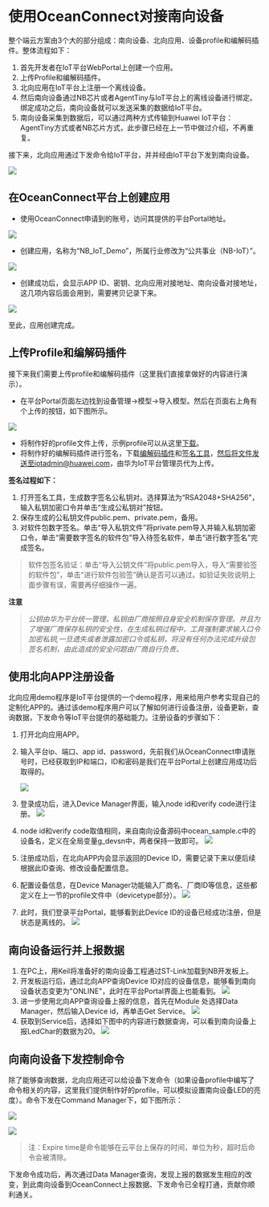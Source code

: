 # 使用OceanConnect对接南向设备

整个端云方案由3个大的部分组成：南向设备、北向应用、设备profile和编解码插件。整体流程如下：

1. 首先开发者在IoT平台WebPortal上创建一个应用。
2. 上传Profile和编解码插件。
3. 北向应用在IoT平台上注册一个离线设备。
4. 然后南向设备通过NB芯片或者AgentTiny与IoT平台上的离线设备进行绑定。绑定成功之后，南向设备就可以发送采集的数据给IoT平台。
5. 南向设备采集到数据后，可以通过两种方式传输到Huawei IoT平台： AgentTiny方式或者NB芯片方式，此步骤已经在上一节中做过介绍，不再重复。

接下来，北向应用通过下发命令给IoT平台，并并经由IoT平台下发到南向设备。

![](images/oceanconnect_architecture.png)

## 在OceanConnect平台上创建应用

- 使用OceanConnect申请到的账号，访问其提供的平台Portal地址。

![](images/oceanconnect_webportal_createapplication.jpg)

- 创建应用，名称为“NB_IoT_Demo”，所属行业修改为“公共事业（NB-IoT）”。

![](images/oceanconnect_webportal_application_info.jpg)

- 创建成功后，会显示APP ID、密钥、北向应用对接地址、南向设备对接地址，这几项内容后面会用到，需要拷贝记录下来。

![](images/application_id_key.jpg) 

至此，应用创建完成。

## 上传Profile和编解码插件

接下来我们需要上传profile和编解码插件（这里我们直接拿做好的内容进行演示）。

- 在平台Portal页面左边找到设备管理->模型->导入模型。然后在页面右上角有个上传的按钮，如下图所示。

![](images/profile_upload.png)

- 将制作好的profile文件上传，示例profile可以从这里[下载](https://github.com/softbaddog/iot-codelabs/tree/master/1-nbiot-liteos-oceanconnect/tools/LedAdvert_LiteOS01_MTRX01.zip)。
- 将制作好的编解码插件进行签名，下载[编解码插件](https://github.com/softbaddog/iot-codelabs/tree/master/1-nbiot-liteos-oceanconnect/tools/package.zip)和[签名工具](https://github.com/softbaddog/iot-codelabs/tree/master/1-nbiot-liteos-oceanconnect/tools/signtool)，然后将文件发送至iotadmin@huawei.com，由华为IoT平台管理员代为上传。

**签名过程如下：**

1. 打开签名工具，生成数字签名公私钥对。选择算法为“RSA2048+SHA256”，输入私钥加密口令并单击“生成公私钥对”按钮。
2. 保存生成的公私钥文件public.pem、private.pem，备用。
3. 对软件包数字签名。单击“导入私钥文件”将private.pem导入并输入私钥加密口令，单击“需要数字签名的软件包”导入待签名软件，单击“进行数字签名”完成签名。

> 软件包签名验证：单击“导入公钥文件”将public.pem导入，导入“需要验签的软件包”，单击“进行软件包验签”确认是否可以通过。如验证失败说明上面步骤有误，需要再仔细操作一遍。

**注意** 

> *公钥由华为平台统一管理，私钥由厂商按照自身安全机制保存管理。并且为了增强厂商保存私钥的安全性，在生成私钥过程中，工具强制要求输入口令加密私钥,一旦遗失或者泄露加密口令或私钥，将没有任何办法完成升级包签名机制，由此造成的安全问题由厂商自行负责。*


## 使用北向APP注册设备

北向应用demo程序是IoT平台提供的一个demo程序，用来给用户参考实现自己的定制化APP的。通过该demo程序用户可以了解如何进行设备注册，设备更新，查询数据，下发命令等IoT平台提供的基础能力。注册设备的步骤如下：

1. 打开北向应用APP。
2. 输入平台ip、端口、app id、password，先前我们从OceanConnect申请账号时，已经获取到IP和端口，ID和密码是我们在平台Portal上创建应用成功后取得的。

	![](images/north_register5.png)
3. 登录成功后，进入Device Manager界面，输入node id和verify code进行注册。
	![](images/north_register1.png)
4. node id和verify code取值相同，来自南向设备源码中ocean_sample.c中的设备名，定义在全局变量g_devsn中，两者保持一致即可。
	![](images/north_register2.jpg)
5. 注册成功后，在北向APP内会显示返回的Device ID，需要记录下来以便后续根据此ID查询、修改设备配置信息。
6. 配置设备信息，在Device Manager功能输入厂商名、厂商ID等信息，这些都定义在上一节的profile文件中（devicetype部分）。
	![](images/north_register4.png)
6. 此时，我们登录平台Portal，能够看到此Device ID的设备已经成功注册，但是状态是离线的。
	![](images/north_register3.jpg)

## 南向设备运行并上报数据

1. 在PC上，用Keil将准备好的南向设备工程通过ST-Link加载到NB开发板上。
2. 开发板运行后，通过北向APP查询Device ID对应的设备信息，能够看到南向设备状态变更为"ONLINE"，此时在平台Portal界面上也能看到。
	![](images/south_activate1.jpg)
3. 进一步使用北向APP查询设备上报的信息，首先在Module 处选择Data Manager，然后输入Device id，再单击Get Service。
	![](images/south_report1.png)
4. 获取到Service后，选择如下图中的内容进行数据查询，可以看到南向设备上报LedChar的数据为20。
	![](images/south_report2.png)

## 向南向设备下发控制命令

除了能够查询数据，北向应用还可以给设备下发命令（如果设备profile中编写了命令相关的内容，这里我们提供制作好的profile，可以模拟设置南向设备LED的亮度）。命令下发在Command Manager下，如下图所示：

![](images/south_command1.png)

![](images/south_command2.png)

> 注：Expire time是命令能够在云平台上保存的时间，单位为秒，超时后命令会被清除。

下发命令成功后，再次通过Data Manager查询，发现上报的数据发生相应的改变，到此南向设备到OceanConnect上报数据、下发命令已全程打通，贡献你顺利通关。
